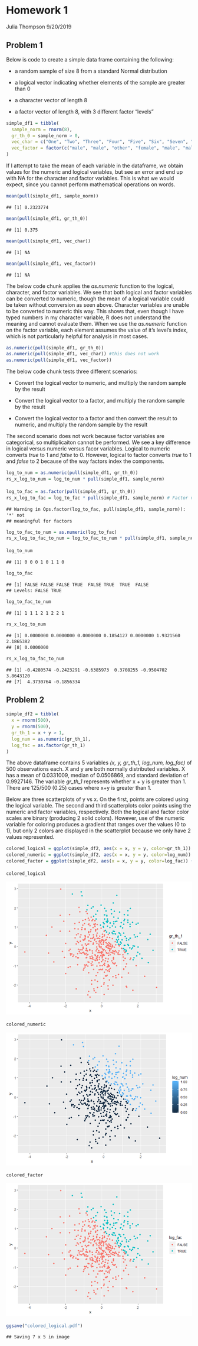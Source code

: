 Homework 1
================
Julia Thompson
9/20/2019

## Problem 1

Below is code to create a simple data frame containing the following:

  - a random sample of size 8 from a standard Normal distribution

  - a logical vector indicating whether elements of the sample are
    greater than 0

  - a character vector of length 8

  - a factor vector of length 8, with 3 different factor “levels”

<!-- end list -->

``` r
simple_df1 = tibble(
  sample_norm = rnorm(8),
  gr_th_0 = sample_norm > 0,
  vec_char = c("One", "Two", "Three", "Four", "Five", "Six", "Seven", "Eight"),
  vec_factor = factor(c("male", "male", "other", "female", "male", "male", "female", "other")) 
)
```

If I attempt to take the mean of each variable in the dataframe, we
obtain values for the numeric and logical variables, but see an error
and end up with NA for the character and factor variables. This is what
we would expect, since you cannot perform mathematical operations on
words.

``` r
mean(pull(simple_df1, sample_norm))
```

    ## [1] 0.2323774

``` r
mean(pull(simple_df1, gr_th_0))
```

    ## [1] 0.375

``` r
mean(pull(simple_df1, vec_char))
```

    ## [1] NA

``` r
mean(pull(simple_df1, vec_factor))
```

    ## [1] NA

The below code chunk applies the *as.numeric* function to the logical,
character, and factor variables. We see that both logical and factor
variables can be converted to numeric, though the mean of a logical
variable could be taken without conversion as seen above. Character
variables are unable to be converted to numeric this way. This shows
that, even though I have typed numbers in my character variable, R does
not understand the meaning and cannot evaluate them. When we use the
*as.numeric* function on the factor variable, each element assumes the
value of it’s level’s index, which is not particularly helpful for
analysis in most cases.

``` r
as.numeric(pull(simple_df1, gr_th_0))
as.numeric(pull(simple_df1, vec_char)) #this does not work
as.numeric(pull(simple_df1, vec_factor))
```

The below code chunk tests three different scenarios:

  - Convert the logical vector to numeric, and multiply the random
    sample by the result

  - Convert the logical vector to a factor, and multiply the random
    sample by the result

  - Convert the logical vector to a factor and then convert the result
    to numeric, and multiply the random sample by the result

The second scenario does not work because factor variables are
categorical, so multiplicaiton cannot be performed. We see a key
difference in logical versus numeric versus facor variables. Logical to
numeric converts *true* to 1 and *false* to 0. However, logical to
factor converts *true* to 1 and *false* to 2 because of the way factors
index the components.

``` r
log_to_num = as.numeric(pull(simple_df1, gr_th_0))
rs_x_log_to_num = log_to_num * pull(simple_df1, sample_norm)

log_to_fac = as.factor(pull(simple_df1, gr_th_0))
rs_x_log_to_fac = log_to_fac * pull(simple_df1, sample_norm) # Factor variables are categorical, so this won't work
```

    ## Warning in Ops.factor(log_to_fac, pull(simple_df1, sample_norm)): '*' not
    ## meaningful for factors

``` r
log_to_fac_to_num = as.numeric(log_to_fac)
rs_x_log_to_fac_to_num = log_to_fac_to_num * pull(simple_df1, sample_norm)

log_to_num
```

    ## [1] 0 0 0 1 0 1 1 0

``` r
log_to_fac
```

    ## [1] FALSE FALSE FALSE TRUE  FALSE TRUE  TRUE  FALSE
    ## Levels: FALSE TRUE

``` r
log_to_fac_to_num
```

    ## [1] 1 1 1 2 1 2 2 1

``` r
rs_x_log_to_num
```

    ## [1] 0.0000000 0.0000000 0.0000000 0.1854127 0.0000000 1.9321560 2.1865382
    ## [8] 0.0000000

``` r
rs_x_log_to_fac_to_num
```

    ## [1] -0.4280574 -0.2423291 -0.6385973  0.3708255 -0.9504702  3.8643120
    ## [7]  4.3730764 -0.1856334

## Problem 2

``` r
simple_df2 = tibble(
  x = rnorm(500),
  y = rnorm(500),
  gr_th_1 = x + y > 1,
  log_num = as.numeric(gr_th_1),
  log_fac = as.factor(gr_th_1)
)
```

The above dataframe contains 5 variables *(x, y, gr\_th\_1, log\_num,
log\_fac)* of 500 observations each. X and y are both normally
distributed variables. X has a mean of 0.0331009, median of 0.0506869,
and standard deviation of 0.9927146. The variable *gr\_th\_1* represents
whether x + y is greater than 1. There are 125/500 (0.25) cases where
x+y is greater than 1.

Below are three scatterplots of y vs x. On the first, points are colored
using the logical variable. The second and third scatterplots color
points using the numeric and factor variables, respectively. Both the
logical and factor color scales are binary (producing 2 solid colors).
However, use of the numeric variable for coloring produces a gradient
that ranges over the values (0 to 1), but only 2 colors are displayed in
the scatterplot because we only have 2 values
represented.

``` r
colored_logical = ggplot(simple_df2, aes(x = x, y = y, color=gr_th_1)) + geom_point()
colored_numeric = ggplot(simple_df2, aes(x = x, y = y, color=log_num)) + geom_point()
colored_factor = ggplot(simple_df2, aes(x = x, y = y, color=log_fac)) + geom_point()

colored_logical
```

![](p8105_hw1_jt3175_files/figure-gfm/yx_scatter-1.png)<!-- -->

``` r
colored_numeric
```

![](p8105_hw1_jt3175_files/figure-gfm/yx_scatter-2.png)<!-- -->

``` r
colored_factor
```

![](p8105_hw1_jt3175_files/figure-gfm/yx_scatter-3.png)<!-- -->

``` r
ggsave("colored_logical.pdf")
```

    ## Saving 7 x 5 in image
